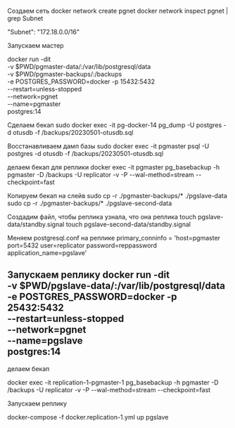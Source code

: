 Создаем сеть
docker network create pgnet
docker network inspect pgnet | grep Subnet

"Subnet": "172.18.0.0/16"

Запускаем мастер

docker run -dit \
-v $PWD/pgmaster-data/:/var/lib/postgresql/data \
-v $PWD/pgmaster-backups/:/backups \
-e POSTGRES_PASSWORD=docker -p 15432:5432 \
--restart=unless-stopped \
--network=pgnet \
--name=pgmaster \
postgres:14

Сделаем бекап
sudo docker exec -it pg-docker-14 pg_dump -U postgres -d otusdb -f /backups/20230501-otusdb.sql

Восстанавливаем дамп базы
sudo docker exec -it pgmaster psql -U postgres -d otusdb -f /backups/20230501-otusdb.sql

делаем бекап для реплики
docker exec -it pgmaster pg_basebackup -h pgmaster -D /backups -U replicator -v -P --wal-method=stream --checkpoint=fast

Копируем бекап на слейв
sudo cp -r ./pgmaster-backups/* ./pgslave-data
sudo cp -r ./pgmaster-backups/* ./pgslave-second-data

Создадим файл, чтобы реплика узнала, что она реплика
touch pgslave-data/standby.signal
touch pgslave-second-data/standby.signal

Меняем postgresql.conf на реплике
primary_conninfo = 'host=pgmaster port=5432 user=replicator password=reppassword application_name=pgslave'

Запускаем реплику
docker run -dit \
-v $PWD/pgslave-data/:/var/lib/postgresql/data \
-e POSTGRES_PASSWORD=docker -p 25432:5432 \
--restart=unless-stopped \
--network=pgnet \
--name=pgslave \
postgres:14
---




делаем бекап

docker exec -it replication-1-pgmaster-1 pg_basebackup -h pgmaster -D /backups -U replicator -v -P --wal-method=stream --checkpoint=fast





Запускаем реплику

docker-compose -f docker.replication-1.yml up pgslave

